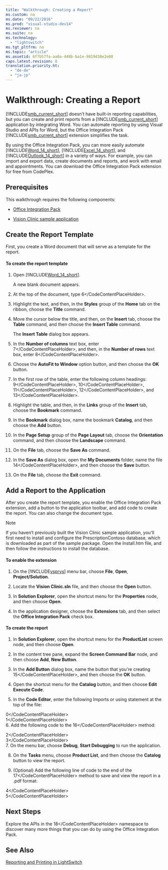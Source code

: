 ```yaml
---
title: "Walkthrough: Creating a Report"
ms.custom: na
ms.date: "09/22/2016"
ms.prod: "visual-studio-dev14"
ms.reviewer: na
ms.suite: na
ms.technology: 
  - "lightswitch"
ms.tgt_pltfrm: na
ms.topic: "article"
ms.assetid: 6f7b57fa-aa0a-448b-ba1e-9819d38e2e88
caps.latest.revision: 8
translation.priority.ht: 
  - "de-de"
  - "ja-jp"
---
```

# Walkthrough: Creating a Report
[!INCLUDE[smb_current_short](../vs140/includes/smb_current_short_md.md)] doesn’t have built-in reporting capabilities, but you can create and print reports from a [!INCLUDE[smb_current_short](../vs140/includes/smb_current_short_md.md)] application by integrating Word. You can automate reporting by using Visual Studio and APIs for Word, but the Office Integration Pack [!INCLUDE[smb_current_short](../vs140/includes/smb_current_short_md.md)] extension simplifies the task.  
  
 By using the Office Integration Pack, you can more easily automate [!INCLUDE[Word_14_short](../vs140/includes/word_14_short_md.md)], [!INCLUDE[Excel_14_short](../vs140/includes/excel_14_short_md.md)], and [!INCLUDE[Outlook_14_short](../vs140/includes/outlook_14_short_md.md)] in a variety of ways. For example, you can import and export data, create documents and reports, and work with email and appointments. You can download the Office Integration Pack extension for free from CodePlex.  
  
## Prerequisites  
 This walkthrough requires the following components:  
  
-   [Office Integration Pack](http://go.microsoft.com/fwlink/?LinkId=261875)  
  
-   [Vision Clinic sample application](http://go.microsoft.com/fwlink/?LinkId=261876)  
  
## Create the Report Template  
 First, you create a Word document that will serve as a template for the report.  
  
#### To create the report template  
  
1.  Open [!INCLUDE[Word_14_short](../vs140/includes/word_14_short_md.md)].  
  
     A new blank document appears.  
  
2.  At the top of the document, type <CodeContentPlaceHolder>6\</CodeContentPlaceHolder>.  
  
3.  Highlight the text, and then, in the **Styles** group of the **Home** tab on the ribbon, choose the **Title** command.  
  
4.  Move the cursor below the title, and then, on the **Insert** tab, choose the **Table** command, and then choose the **Insert Table** command.  
  
     The **Insert Table** dialog box appears.  
  
5.  In the **Number of columns** text box, enter <CodeContentPlaceHolder>7\</CodeContentPlaceHolder>, and then, in the **Number of rows** text box, enter <CodeContentPlaceHolder>8\</CodeContentPlaceHolder>.  
  
6.  Choose the **AutoFit to Window** option button, and then choose the **OK** button.  
  
7.  In the first row of the table, enter the following column headings: <CodeContentPlaceHolder>9\</CodeContentPlaceHolder>, <CodeContentPlaceHolder>10\</CodeContentPlaceHolder>, <CodeContentPlaceHolder>11\</CodeContentPlaceHolder>, <CodeContentPlaceHolder>12\</CodeContentPlaceHolder>, and <CodeContentPlaceHolder>13\</CodeContentPlaceHolder>.  
  
8.  Highlight the table, and then, in the **Links** group of the **Insert** tab, choose the **Bookmark** command.  
  
9. In the **Bookmark** dialog box, name the bookmark **Catalog**, and then choose the **Add** button.  
  
10. In the **Page Setup** group of the **Page Layout** tab, choose the **Orientation** command, and then choose the **Landscape** command.  
  
11. On the **File** tab, choose the **Save As** command.  
  
12. In the **Save As** dialog box, open the **My Documents** folder, name the file <CodeContentPlaceHolder>14\</CodeContentPlaceHolder>, and then choose the **Save** button.  
  
13. On the **File** tab, choose the **Exit** command.  
  
## Add a Report to the Application  
 After you create the report template, you enable the Office Integration Pack extension, add a button to the application toolbar, and add code to create the report. You can also change the document type.  
  
> [!NOTE]
>  If you haven’t previously built the Vision Clinic sample application, you'll first need to install and configure the PrescriptionContoso database, which is downloaded as part of the sample package. Open the Install.htm file, and then follow the instructions to install the database.  
  
#### To enable the extension  
  
1.  On the [!INCLUDE[vsprvs](../vs140/includes/vsprvs_md.md)] menu bar, choose **File**, **Open**, **Project/Solution**.  
  
2.  Locate the **Vision Clinic.sln** file, and then choose the **Open** button.  
  
3.  In **Solution Explorer**, open the shortcut menu for the **Properties** node, and then choose **Open**.  
  
4.  In the application designer, choose the **Extensions** tab, and then select the **Office Integration Pack** check box.  
  
#### To create the report  
  
1.  In **Solution Explorer**, open the shortcut menu for the **ProductList** screen node, and then choose **Open**.  
  
2.  In the content tree pane, expand the **Screen Command Bar** node, and then choose **Add**, **New Button**.  
  
3.  In the **Add Button** dialog box, name the button that you're creating <CodeContentPlaceHolder>15\</CodeContentPlaceHolder>, and then choose the **OK** button.  
  
4.  Open the shortcut menu for the **Catalog** button, and then choose **Edit Execute Code**.  
  
5.  In the **Code Editor**, enter the following Imports or using statement at the top of the file:  
  
<CodeContentPlaceHolder>0\</CodeContentPlaceHolder>  
<CodeContentPlaceHolder>1\</CodeContentPlaceHolder>  
6.  Add the following code to the <CodeContentPlaceHolder>16\</CodeContentPlaceHolder> method:  
  
<CodeContentPlaceHolder>2\</CodeContentPlaceHolder>  
<CodeContentPlaceHolder>3\</CodeContentPlaceHolder>  
7.  On the menu bar, choose **Debug**, **Start Debugging** to run the application.  
  
8.  On the **Tasks** menu, choose **Product List**, and then choose the **Catalog** button to view the report.  
  
9. (Optional) Add the following line of code to the end of the <CodeContentPlaceHolder>17\</CodeContentPlaceHolder> method to save and view the report in a .pdf format:  
  
<CodeContentPlaceHolder>4\</CodeContentPlaceHolder>  
<CodeContentPlaceHolder>5\</CodeContentPlaceHolder>  
## Next Steps  
 Explore the APIs in the <CodeContentPlaceHolder>18\</CodeContentPlaceHolder> namespace to discover many more things that you can do by using the Office Integration Pack.  
  
## See Also  
 [Reporting and Printing in LightSwitch](../vs140/reporting-and-printing-in-lightswitch.md)